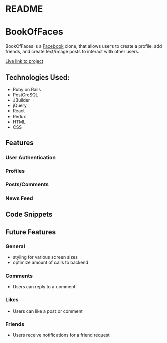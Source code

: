 # README

# BookOfFaces

BookOfFaces is a [Facebook](https://www.facebook.com/) clone, that allows users to create a profile, add friends, and create text/image posts to interact with other users.

[Live link to project](https://bookoffaces.herokuapp.com/#/)

## Technologies Used:

* Ruby on Rails
* PostGreSQL
* JBuilder
* jQuery
* React
* Redux
* HTML
* CSS

## Features

### User Authentication


### Profiles 


### Posts/Comments


### News Feed

## Code Snippets

## Future Features

### General
* styling for various screen sizes
* optimize amount of calls to backend

### Comments 
* Users can reply to a comment

### Likes
* Users can like a post or comment

### Friends
* Users receive notifications for a friend request



